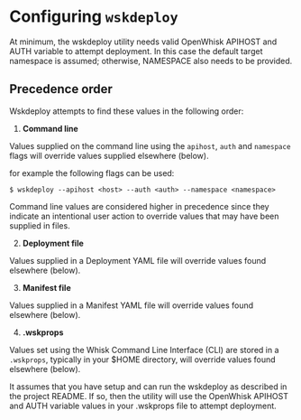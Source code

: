 <!--
#
# Licensed to the Apache Software Foundation (ASF) under one or more contributor
# license agreements.  See the NOTICE file distributed with this work for additional
# information regarding copyright ownership.  The ASF licenses this file to you
# under the Apache License, Version 2.0 (the # "License"); you may not use this
# file except in compliance with the License.  You may obtain a copy of the License
# at:
#
# http://www.apache.org/licenses/LICENSE-2.0
#
# Unless required by applicable law or agreed to in writing, software distributed
# under the License is distributed on an "AS IS" BASIS, WITHOUT WARRANTIES OR
# CONDITIONS OF ANY KIND, either express or implied.  See the License for the
# specific language governing permissions and limitations under the License.
#
-->

# Configuring ```wskdeploy```

At minimum, the wskdeploy utility needs valid OpenWhisk APIHOST and AUTH variable to attempt deployment. In this case the default target namespace is assumed; otherwise, NAMESPACE also needs to be provided.

## Precedence order

Wskdeploy attempts to find these values in the following order:

1. **Command line**

Values supplied on the command line using the ```apihost```, ```auth``` and ```namespace``` flags will override values supplied elsewhere (below).

for example the following flags can be used:

```
$ wskdeploy --apihost <host> --auth <auth> --namespace <namespace>
```

Command line values are considered higher in precedence since they indicate an intentional user action to override values that may have been supplied in files.

2. **Deployment file**

Values supplied in a Deployment YAML file will override values found elsewhere (below).

3. **Manifest file**

Values supplied in a Manifest YAML file will override values found elsewhere (below).

4. **.wskprops**

Values set using the Whisk Command Line Interface (CLI) are stored in a ```.wskprops```, typically in your $HOME directory, will override values found elsewhere (below).

It assumes that you have setup and can run the wskdeploy as described in the project README. If so, then the utility will use the OpenWhisk APIHOST and AUTH variable values in your .wskprops file to attempt deployment.

